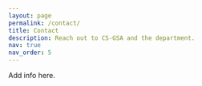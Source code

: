 ```yaml
---
layout: page
permalink: /contact/
title: Contact
description: Reach out to CS-GSA and the department.
nav: true
nav_order: 5
---
```


Add info here.